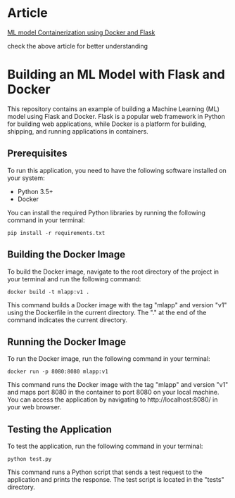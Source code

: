 # Article 
[ML model Containerization using Docker and Flask](https://salmanfaroz.medium.com/ml-model-containerization-using-docker-and-flask-b09adf780bd3)

check the above article for better understanding

# Building an ML Model with Flask and Docker

This repository contains an example of building a Machine Learning (ML) model using Flask and Docker. Flask is a popular web framework in Python for building web applications, while Docker is a platform for building, shipping, and running applications in containers.

## Prerequisites

To run this application, you need to have the following software installed on your system:
- Python 3.5+
- Docker

You can install the required Python libraries by running the following command in your terminal:

```
pip install -r requirements.txt

```


## Building the Docker Image

To build the Docker image, navigate to the root directory of the project in your terminal and run the following command:

```
docker build -t mlapp:v1 .

```

This command builds a Docker image with the tag "mlapp" and version "v1" using the Dockerfile in the current directory. The "." at the end of the command indicates the current directory.

## Running the Docker Image

To run the Docker image, run the following command in your terminal:

```
docker run -p 8080:8080 mlapp:v1
```

This command runs the Docker image with the tag "mlapp" and version "v1" and maps port 8080 in the container to port 8080 on your local machine. You can access the application by navigating to http://localhost:8080/ in your web browser.

## Testing the Application

To test the application, run the following command in your terminal:

```
python test.py

```


This command runs a Python script that sends a test request to the application and prints the response. The test script is located in the "tests" directory.



